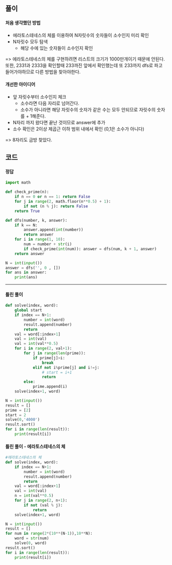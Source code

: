 ## 풀이

#### 처음 생각했던 방법

- 에라토스테네스의 체를 이용하여 N자릿수의 숫자들이 소수인지 미리 확인
- N자릿수 모두 탐색
  - 해당 수에 있는 숫자들이 소수인지 확인

=> 에라토스테네스의 체를 구현하려면 리스트의 크기가 1000만개이기 때문에 안된다. 또한, 2331과 2333을 확인할때 233까진 앞에서 확인했는데 또 233까지 dfs로 파고 들어가야하므로 다른 방법을 찾아야한다.



#### 개선한 아이디어

- 앞 자릿수부터 소수인지 체크
  - 소수라면 다음 자리로 넘어간다.
  - 소수가 아니라면 해당 자릿수의 숫자가 같은 수는 모두 안되므로 자릿수의 숫자를 + 1해준다.
- N자리 까지 왔다면 끝난 것이므로 answer에 추가
- 소수 확인은 2이상 제곱근 이하 범위 내에서 확인 (0,1은 소수가 아니다)

=> 8자리도 금방 찾았다.



## 코드

#### 정답

```python
import math

def check_prime(n):
    if n == 0 or n == 1: return False
    for j in range(2, math.floor(n**0.5) + 1):
        if not (n % j): return False
    return True

def dfs(number, k, answer):
    if k == N:
        answer.append(int(number))
        return answer
    for i in range(1, 10):
        num = number + str(i)
        if check_prime(int(num)): answer = dfs(num, k + 1, answer)
    return answer

N = int(input())
answer = dfs('', 0 , [])
for ans in answer:
    print(ans)
```

---

#### 틀린 풀이

```python
def solve(index, word):
    global start
    if index == N+1:
        number = int(word)
        result.append(number)
        return
    val = word[:index+1]
    val = int(val)
    val = int(val**0.5)
    for i in range(2, val+1):
        for j in range(len(prime)):
            if prime[j]>i:
                break
            elif not i%prime[j] and i!=j:
                # start = i+1
                return
        else:
            prime.append(i)
    solve(index+1, word)

N = int(input())
result = []
prime = [2]
start = 2
solve(0,'4000')
result.sort()
for i in range(len(result)):
    print(result[i])
```

#### 틀린 풀이 - 에라토스테네스의 체

```python
#에라토스테네스의 체
def solve(index, word):
    if index == N+1:
        number = int(word)
        result.append(number)
        return
    val = word[:index+1]
    val = int(val)
    n = int(val**0.5)
    for j in range(2, n+1):
        if not (val % j):
            return
    solve(index+1, word)

N = int(input())
result = []
for num in range(2*(10**(N-1)),10**N):
    word = str(num)
    solve(0, word)
result.sort()
for i in range(len(result)):
    print(result[i])
```


